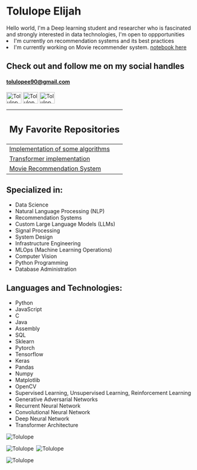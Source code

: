 <p><h1>Tolulope Elijah</h1></p>
Hello world, I'm a Deep learning student and researcher who is fascinated and strongly interested in data technologies, I'm open to oppportunities
<li>I'm currently on recommendation systems and its best practices<br /></li>
<li>I'm currently working on Movie recommender system.         <a href = https://github.com/Tolulopeelijah/Movie-recommender-system>notebook here</a></li>
<p><h2>Check out and follow me on my social handles</h2>
<h4><a href=mailto:tolulopee90@gmail.com alt = tolulopee90@gmail.com>tolulopee90@gmail.com</a></h4>
<a href="https://twitter.com/Tolulopee90" target="blank"><img align="center" src="https://raw.githubusercontent.com/rahuldkjain/github-profile-readme-generator/master/src/images/icons/Social/twitter.svg" alt="Tolulope" height="30" width="40" /></a>
<a href="https://kaggle.com/tolulopeelijah" target="blank"><img align="center" src="https://raw.githubusercontent.com/rahuldkjain/github-profile-readme-generator/master/src/images/icons/Social/kaggle.svg" alt="Tolulope" height="30" width="40" /></a>
<a href="https://www.linkedin.com/in/tolulope-elijah-99b6a5207/" target="blank"><img align="center" src="https://raw.githubusercontent.com/rahuldkjain/github-profile-readme-generator/master/src/images/icons/Social/linked-in-alt.svg" alt="Tolulope" height="30" width="40" /></a></p>



| <h2>My Favorite Repositories</h2>                                                                                                 |
|-----------------------------------------------------------------------------------------------------------------------------------|
| [Implementation of some algorithms](https://github.com/Tolulopeelijah/data-structures-and-algorithms-implementation)              |
| [Transformer implementation](https://github.com/Tolulopeelijah/Transformer-implementation)                                        |
| [Movie Recommendation System](https://github.com/Tolulopeelijah/Movie-recommender-system)                                         |



<h2>Specialized in:</h2>
<ul>
  <li>Data Science</li>
  <li>Natural Language Processing (NLP)</li>
  <li>Recommendation Systems</li>
  <li>Custom Large Language Models (LLMs)</li>
  <li>Signal Processing</li>
  <li>System Design</li>
  <li>Infrastructure Engineering</li>
  <li>MLOps (Machine Learning Operations)</li>
  <li>Computer Vision</li>
  <li>Python Programming</li>
  <li>Database Administration</li>
</ul>

 
<h2>Languages and Technologies: </h2>
<ul>
  <li>Python</li>
  <li>JavaScript</li>
  <li>C</li>
  <li>Java</li>
  <li>Assembly</li>
  <li>SQL</li>
  <li>Sklearn</li>
  <li>Pytorch</li>
  <li>Tensorflow</li>
  <li>Keras</li>
  <li>Pandas</li>
  <li>Numpy</li>
  <li>Matplotlib</li>
  <li>OpenCV</li>
  <li>Supervised Learning, Unsupervised Learning, Reinforcement Learning</li>
  <li>Generative Adversarial Networks</li>
  <li>Recurrent Neural Network</li>
  <li>Convolutional Neural Network</li>
  <li>Deep Neural Network</li>
  <li>Transformer Architecture</li>
  
 </ul>
 <p align="left"> <img src="https://komarev.com/ghpvc/?username=Tolulopeelijah&label=Profile%20views&color=0e75b6&style=flat" alt="Tolulope" /></p>
<p><img align = "left" src="https://github-readme-stats.vercel.app/api/top-langs/?username=Tolulopeelijah&show_icons=true&theme=gotham" alt="Tolulope" /></p>
<p>&nbsp;<img src="https://github-readme-stats.vercel.app/api?username=Tolulopeelijah&show_icons=true&theme=gotham" alt="Tolulope" /></p>
<p><img align="center" src="https://github-readme-streak-stats.herokuapp.com/?user=Tolulopeelijah&theme=gotham" alt="Tolulope" /></p>
